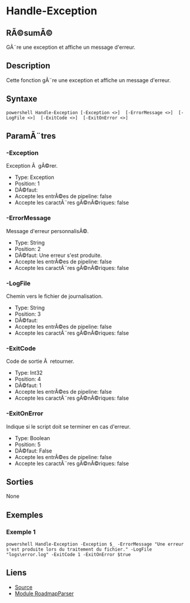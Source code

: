 ﻿# Handle-Exception

## RÃ©sumÃ©

GÃ¨re une exception et affiche un message d'erreur.

## Description

Cette fonction gÃ¨re une exception et affiche un message d'erreur.

## Syntaxe

`powershell
Handle-Exception [-Exception <>]  [-ErrorMessage <>]  [-LogFile <>]  [-ExitCode <>]  [-ExitOnError <>] 
`

## ParamÃ¨tres
### -Exception

Exception Ã  gÃ©rer.

- Type: Exception
- Position: 1
- DÃ©faut: 
- Accepte les entrÃ©es de pipeline: false
- Accepte les caractÃ¨res gÃ©nÃ©riques: false
### -ErrorMessage

Message d'erreur personnalisÃ©.

- Type: String
- Position: 2
- DÃ©faut: Une erreur s'est produite.
- Accepte les entrÃ©es de pipeline: false
- Accepte les caractÃ¨res gÃ©nÃ©riques: false
### -LogFile

Chemin vers le fichier de journalisation.

- Type: String
- Position: 3
- DÃ©faut: 
- Accepte les entrÃ©es de pipeline: false
- Accepte les caractÃ¨res gÃ©nÃ©riques: false
### -ExitCode

Code de sortie Ã  retourner.

- Type: Int32
- Position: 4
- DÃ©faut: 1
- Accepte les entrÃ©es de pipeline: false
- Accepte les caractÃ¨res gÃ©nÃ©riques: false
### -ExitOnError

Indique si le script doit se terminer en cas d'erreur.

- Type: Boolean
- Position: 5
- DÃ©faut: False
- Accepte les entrÃ©es de pipeline: false
- Accepte les caractÃ¨res gÃ©nÃ©riques: false
## Sorties

None
## Exemples
### Exemple 1

`powershell
Handle-Exception -Exception $_ -ErrorMessage "Une erreur s'est produite lors du traitement du fichier." -LogFile "logs\error.log" -ExitCode 1 -ExitOnError $true
`

    
## Liens

- [Source](Functions\Common\ErrorHandlingFunctions.ps1)
- [Module RoadmapParser](../index.md)

